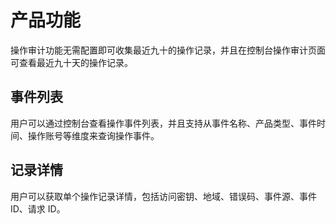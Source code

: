 # 产品功能
操作审计功能无需配置即可收集最近九十的操作记录，并且在控制台操作审计页面可查看最近九十天的操作记录。

## 事件列表

用户可以通过控制台查看操作事件列表，并且支持从事件名称、产品类型、事件时间、操作账号等维度来查询操作事件。

## 记录详情

用户可以获取单个操作记录详情，包括访问密钥、地域、错误码、事件源、事件 ID、请求 ID。
